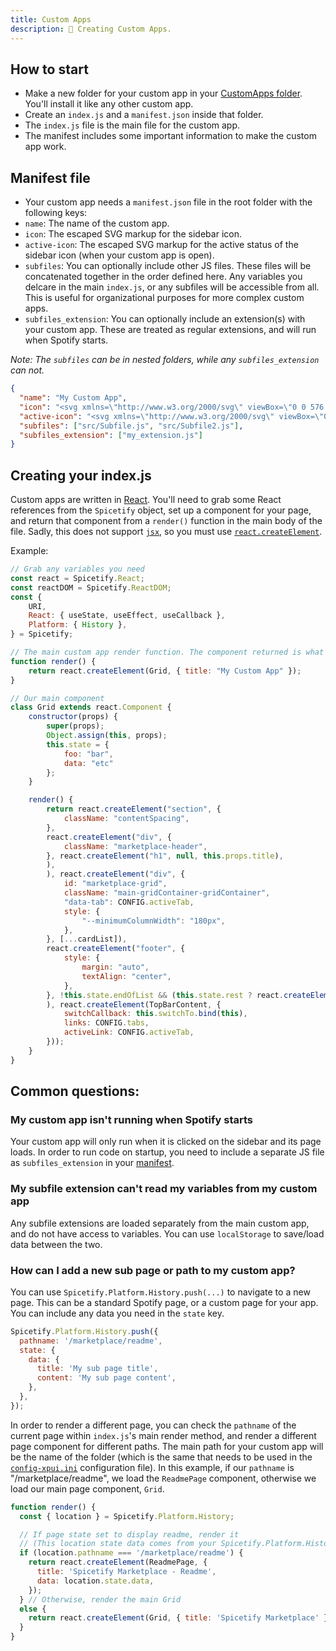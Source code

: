 ```yaml
---
title: Custom Apps
description: 🔧 Creating Custom Apps.
---
```


## How to start

- Make a new folder for your custom app in your [CustomApps folder](../advanced-usage/custom-apps). You'll install it like any other custom app.
- Create an `index.js` and a `manifest.json` inside that folder.
- The `index.js` file is the main file for the custom app.
- The manifest includes some important information to make the custom app work.

## Manifest file

- Your custom app needs a `manifest.json` file in the root folder with the following keys:
- `name`: The name of the custom app.
- `icon`: The escaped SVG markup for the sidebar icon.
- `active-icon`: The escaped SVG markup for the active status of the sidebar icon (when your custom app is open).
- `subfiles`: You can optionally include other JS files. These files will be concatenated together in the order defined here. Any variables you delcare in the main `index.js`, or any subfiles will be accessible from all. This is useful for organizational purposes for more complex custom apps.
- `subfiles_extension`: You can optionally include an extension(s) with your custom app. These are treated as regular extensions, and will run when Spotify starts.

_Note: The `subfiles` can be in nested folders, while any `subfiles_extension` can not._

```json
{
  "name": "My Custom App",
  "icon": "<svg xmlns=\"http://www.w3.org/2000/svg\" viewBox=\"0 0 576 512\"><path fill=\"currentColor\" d=\"M504.717 320H211.572l6.545 32h268.418c15.401 0 26.816 14.301 23.403 29.319l-5.517 24.276C523.112 414.668 536 433.828 536 456c0 31.202-25.519 56.444-56.824 55.994-29.823-.429-54.35-24.631-55.155-54.447-.44-16.287 6.085-31.049 16.803-41.548H231.176C241.553 426.165 248 440.326 248 456c0 31.813-26.528 57.431-58.67 55.938-28.54-1.325-51.751-24.385-53.251-52.917-1.158-22.034 10.436-41.455 28.051-51.586L93.883 64H24C10.745 64 0 53.255 0 40V24C0 10.745 10.745 0 24 0h102.529c11.401 0 21.228 8.021 23.513 19.19L159.208 64H551.99c15.401 0 26.816 14.301 23.403 29.319l-47.273 208C525.637 312.246 515.923 320 504.717 320zM403.029 192H360v-60c0-6.627-5.373-12-12-12h-24c-6.627 0-12 5.373-12 12v60h-43.029c-10.691 0-16.045 12.926-8.485 20.485l67.029 67.029c4.686 4.686 12.284 4.686 16.971 0l67.029-67.029c7.559-7.559 2.205-20.485-8.486-20.485z\"></path></svg>",
  "active-icon": "<svg xmlns=\"http://www.w3.org/2000/svg\" viewBox=\"0 0 576 512\"><path fill=\"currentColor\" d=\"M504.717 320H211.572l6.545 32h268.418c15.401 0 26.816 14.301 23.403 29.319l-5.517 24.276C523.112 414.668 536 433.828 536 456c0 31.202-25.519 56.444-56.824 55.994-29.823-.429-54.35-24.631-55.155-54.447-.44-16.287 6.085-31.049 16.803-41.548H231.176C241.553 426.165 248 440.326 248 456c0 31.813-26.528 57.431-58.67 55.938-28.54-1.325-51.751-24.385-53.251-52.917-1.158-22.034 10.436-41.455 28.051-51.586L93.883 64H24C10.745 64 0 53.255 0 40V24C0 10.745 10.745 0 24 0h102.529c11.401 0 21.228 8.021 23.513 19.19L159.208 64H551.99c15.401 0 26.816 14.301 23.403 29.319l-47.273 208C525.637 312.246 515.923 320 504.717 320zM403.029 192H360v-60c0-6.627-5.373-12-12-12h-24c-6.627 0-12 5.373-12 12v60h-43.029c-10.691 0-16.045 12.926-8.485 20.485l67.029 67.029c4.686 4.686 12.284 4.686 16.971 0l67.029-67.029c7.559-7.559 2.205-20.485-8.486-20.485z\"></path></svg>",
  "subfiles": ["src/Subfile.js", "src/Subfile2.js"],
  "subfiles_extension": ["my_extension.js"]
}
```

## Creating your index.js

Custom apps are written in [React](https://reactjs.org). You'll need to grab some React references from the `Spicetify` object, set up a component for your page, and return that component from a `render()` function in the main body of the file. Sadly, this does not support [`jsx`](https://reactjs.org/docs/introducing-jsx.html), so you must use [`react.createElement`](https://reactjs.org/docs/react-api.html#createelement).

Example:

```js
// Grab any variables you need
const react = Spicetify.React;
const reactDOM = Spicetify.ReactDOM;
const {
    URI,
    React: { useState, useEffect, useCallback },
    Platform: { History },
} = Spicetify;

// The main custom app render function. The component returned is what is rendered in Spotify.
function render() {
    return react.createElement(Grid, { title: "My Custom App" });
}

// Our main component
class Grid extends react.Component {
    constructor(props) {
        super(props);
        Object.assign(this, props);
        this.state = {
            foo: "bar",
            data: "etc"
        };
    }

    render() {
        return react.createElement("section", {
            className: "contentSpacing",
        },
        react.createElement("div", {
            className: "marketplace-header",
        }, react.createElement("h1", null, this.props.title),
        ),
        ), react.createElement("div", {
            id: "marketplace-grid",
            className: "main-gridContainer-gridContainer",
            "data-tab": CONFIG.activeTab,
            style: {
                "--minimumColumnWidth": "180px",
            },
        }, [...cardList]),
        react.createElement("footer", {
            style: {
                margin: "auto",
                textAlign: "center",
            },
        }, !this.state.endOfList && (this.state.rest ? react.createElement(LoadMoreIcon, { onClick: this.loadMore.bind(this) }) : react.createElement(LoadingIcon)),
        ), react.createElement(TopBarContent, {
            switchCallback: this.switchTo.bind(this),
            links: CONFIG.tabs,
            activeLink: CONFIG.activeTab,
        }));
    }
}
```

## Common questions:

### My custom app isn't running when Spotify starts

Your custom app will only run when it is clicked on the sidebar and its page loads. In order to run code on startup, you need to include a separate JS file as `subfiles_extension` in your [manifest](#manifest-file).

### My subfile extension can't read my variables from my custom app

Any subfile extensions are loaded separately from the main custom app, and do not have access to variables. You can use `localStorage` to save/load data between the two.

### How can I add a new sub page or path to my custom app?

You can use `Spicetify.Platform.History.push(...)` to navigate to a new page. This can be a standard Spotify page, or a custom page for your app. You can include any data you need in the `state` key.

```js
Spicetify.Platform.History.push({
  pathname: '/marketplace/readme',
  state: {
    data: {
      title: 'My sub page title',
      content: 'My sub page content',
    },
  },
});
```

In order to render a different page, you can check the `pathname` of the current page within `index.js`'s main render method, and render a different page component for different paths. The main path for your custom app will be the name of the folder (which is the same that needs to be used in the [`config-xpui.ini`](/docs/development/themes) configuration file).
In this example, if our `pathname` is "/marketplace/readme", we load the `ReadmePage` component, otherwise we load our main page component, `Grid`.

```js
function render() {
  const { location } = Spicetify.Platform.History;

  // If page state set to display readme, render it
  // (This location state data comes from your Spicetify.Platform.History.push() call
  if (location.pathname === '/marketplace/readme') {
    return react.createElement(ReadmePage, {
      title: 'Spicetify Marketplace - Readme',
      data: location.state.data,
    });
  } // Otherwise, render the main Grid
  else {
    return react.createElement(Grid, { title: 'Spicetify Marketplace' });
  }
}
```
